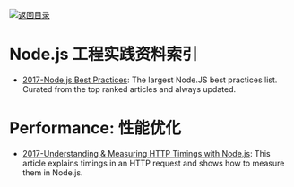 [![返回目录](https://parg.co/UGo)](https://parg.co/b4z) 
 

# Node.js 工程实践资料索引

- [2017-Node.js Best Practices](https://github.com/i0natan/nodebestpractices): The largest Node.JS best practices list. Curated from the top ranked articles and always updated.

# Performance: 性能优化

- [2017-Understanding & Measuring HTTP Timings with Node.js](https://blog.risingstack.com/measuring-http-timings-node-js/): This article explains timings in an HTTP request and shows how to measure them in Node.js.
